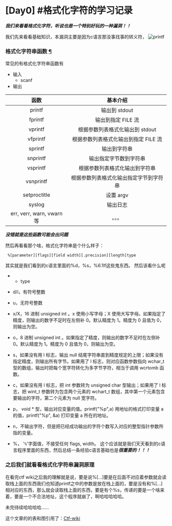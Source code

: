 # [Day0] #格式化字符的学习记录

***我们来看看格式化字符，听说也是一个特别好玩的一种漏洞！！***

我们先来看看基础知识，本漏洞主要是因为c语言那没事找事的转义符，
![printf]($res/printf.png)

### 格式化字符串函数 [¶](https://ctf-wiki.github.io/ctf-wiki/pwn/linux/fmtstr/fmtstr_intro/#_3 "Permanent link")

常见的有格式化字符串函数有

*   输入
    *   scanf
*   输出

| 函数 | 基本介绍 |
| :-: | :-: |
| printf | 输出到 stdout |
| fprintf | 输出到指定 FILE 流 |
| vprintf | 根据参数列表格式化输出到 stdout |
| vfprintf | 根据参数列表格式化输出到指定 FILE 流 |
| sprintf | 输出到字符串 |
| snprintf | 输出指定字节数到字符串 |
| vsprintf | 根据参数列表格式化输出到字符串 |
| vsnprintf | 根据参数列表格式化输出指定字节到字符串 |
| setproctitle | 设置 argv |
| syslog | 输出日志 |
| err, verr, warn, vwarn 等 | 。。。 |
***没错就是这些函数可能会出问题***

然后再看看那个啥，格式化字符串是个什么样子：

```
 %[parameter][flags][field width][.precision][length]type
```
其实就是我们看到的c语言里面的%d，%s，%6.1lf这些鬼东西。
然后该看什么呢
* * type

*   d/i，有符号整数
*   u，无符号整数
*   x/X，16 进制 unsigned int 。x 使用小写字母；X 使用大写字母。如果指定了精度，则输出的数字不足时在左侧补 0。默认精度为 1。精度为 0 且值为 0，则输出为空。
*   o，8 进制 unsigned int 。如果指定了精度，则输出的数字不足时在左侧补 0。默认精度为 1。精度为 0 且值为 0，则输出为空。
*   s，如果没有用 l 标志，输出 null 结尾字符串直到精度规定的上限；如果没有指定精度，则输出所有字节。如果用了 l 标志，则对应函数参数指向 wchar_t 型的数组，输出时把每个宽字符转化为多字节字符，相当于调用 wcrtomb 函数。
*   c，如果没有用 l 标志，把 int 参数转为 unsigned char 型输出；如果用了 l 标志，把 wint_t 参数转为包含两个元素的 wchart_t 数组，其中第一个元素包含要输出的字符，第二个元素为 null 宽字符。
*   p， void * 型，输出对应变量的值。printf("%p",a) 用地址的格式打印变量 a 的值，printf("%p", &a) 打印变量 a 所在的地址。
*   n，不输出字符，但是把已经成功输出的字符个数写入对应的整型指针参数所指的变量。
*   %， '`%`'字面值，不接受任何 flags, width。
这个应该就是我们天天看到的c语言程序里面的东西，然后总结一条经验c语言基础也是***很重要的！！！***

### 之后我们就看看格式化字符串漏洞原理
在看完ctf wiki之后我的理解就是说，要是说%[...]要是在后面不对应着参数就会读取栈上面的东西我们也知道printf之中的参数是放在栈上面的，要是没有和%[...]相对应的东西，那么就会读取栈上面的东西，要是有个%s，传递的要是一个啥来着，要是一个不合法地址，这个程序就崩了，啊哈哈哈哈哈。

未完待续哈哈哈哈……

这个文章的的表和图引用了：[Ctf-wiki](https://ctf-wiki.github.io/ctf-wiki/pwn/linux/fmtstr/fmtstr_intro/)

